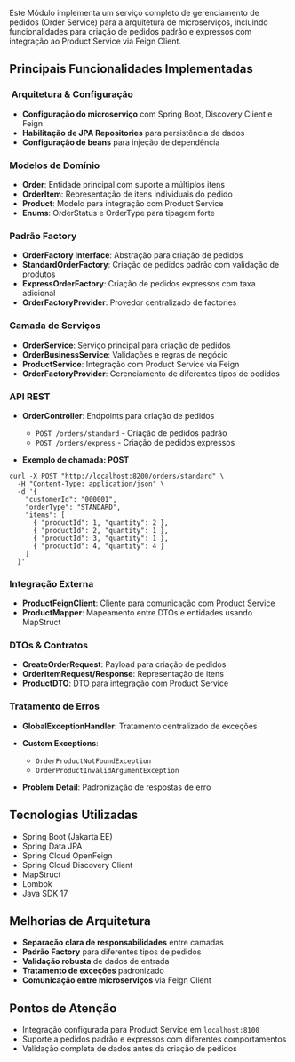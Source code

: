 Este Módulo implementa um serviço completo de gerenciamento de pedidos (Order Service) para a arquitetura de microserviços, incluindo funcionalidades para criação de pedidos padrão e expressos com integração ao Product Service via Feign Client.
##  Principais Funcionalidades Implementadas
### ️ Arquitetura & Configuração
- **Configuração do microserviço** com Spring Boot, Discovery Client e Feign
- **Habilitação de JPA Repositories** para persistência de dados
- **Configuração de beans** para injeção de dependência

### Modelos de Domínio
- **Order**: Entidade principal com suporte a múltiplos itens
- **OrderItem**: Representação de itens individuais do pedido
- **Product**: Modelo para integração com Product Service
- **Enums**: OrderStatus e OrderType para tipagem forte

### Padrão Factory
- **OrderFactory Interface**: Abstração para criação de pedidos
- **StandardOrderFactory**: Criação de pedidos padrão com validação de produtos
- **ExpressOrderFactory**: Criação de pedidos expressos com taxa adicional
- **OrderFactoryProvider**: Provedor centralizado de factories

### Camada de Serviços
- **OrderService**: Serviço principal para criação de pedidos
- **OrderBusinessService**: Validações e regras de negócio
- **ProductService**: Integração com Product Service via Feign
- **OrderFactoryProvider**: Gerenciamento de diferentes tipos de pedidos

### API REST
- **OrderController**: Endpoints para criação de pedidos
    - `POST /orders/standard` - Criação de pedidos padrão
    - `POST /orders/express` - Criação de pedidos expressos
  
- **Exemplo de chamada: POST**
```
curl -X POST "http://localhost:8200/orders/standard" \
  -H "Content-Type: application/json" \
  -d '{
    "customerId": "000001",
    "orderType": "STANDARD",
    "items": [
      { "productId": 1, "quantity": 2 },
      { "productId": 2, "quantity": 1 },
      { "productId": 3, "quantity": 1 },
      { "productId": 4, "quantity": 4 }
    ]
  }'
```

### Integração Externa
- **ProductFeignClient**: Cliente para comunicação com Product Service
- **ProductMapper**: Mapeamento entre DTOs e entidades usando MapStruct

### DTOs & Contratos
- **CreateOrderRequest**: Payload para criação de pedidos
- **OrderItemRequest/Response**: Representação de itens
- **ProductDTO**: DTO para integração com Product Service

### Tratamento de Erros
- **GlobalExceptionHandler**: Tratamento centralizado de exceções
- **Custom Exceptions**:
    - `OrderProductNotFoundException`
    - `OrderProductInvalidArgumentException`

- **Problem Detail**: Padronização de respostas de erro

## Tecnologias Utilizadas
- Spring Boot (Jakarta EE)
- Spring Data JPA
- Spring Cloud OpenFeign
- Spring Cloud Discovery Client
- MapStruct
- Lombok
- Java SDK 17

## Melhorias de Arquitetura
- **Separação clara de responsabilidades** entre camadas
- **Padrão Factory** para diferentes tipos de pedidos
- **Validação robusta** de dados de entrada
- **Tratamento de exceções** padronizado
- **Comunicação entre microserviços** via Feign Client

## Pontos de Atenção
- Integração configurada para Product Service em `localhost:8100`
- Suporte a pedidos padrão e expressos com diferentes comportamentos
- Validação completa de dados antes da criação de pedidos

